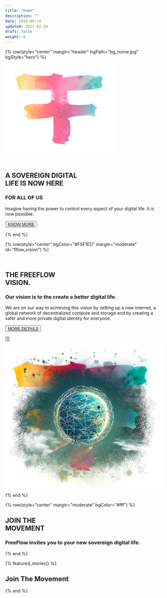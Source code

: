 ```yaml
---
title: "Home"
description: ""
date: 2018-09-14
updated: 2021-02-20
draft: false
weight: 0
---
```


<!-- section 1 (header) -->

{% row(style="center" margin="header" bgPath="bg_home.jpg" bgStyle="hero") %}



![FF Logo](f_logo_small.png#mx-auto)

<br>





## A SOVEREIGN DIGITAL <br> LIFE IS NOW HERE

### **FOR ALL OF US**


Imagine having the power to control every aspect of your digital life.  It is now possible.

<button>[KNOW MORE](#fflow_vision)</button>

{% end %}

<!-- section 2 (FF LIFE) -->

{% row(style="center" bgColor="#F5F1ED" margin="moderate" id="fflow_vision") %}

<br>

## THE FREEFLOW <br> VISION.

### Our vision is to the create a better digital life.

We are on our way to achieving this vision by setting up a new internet, a global network of decentralized compute and storage and by creating a safer and more private digital identity for everyone. 




<button>[MORE DETAILS](/vision)</button>

|||



![FreeFlow Life](ff_vision.png)

{% end %}

{% row(style="center" margin="moderate" bgColor="#fff") %}

## JOIN THE <br> MOVEMENT

### **FreeFlow invites you to your new sovereign digital life.**

{% end %}

{% featured_stories() %}

## Join The Movement

{% end %}




